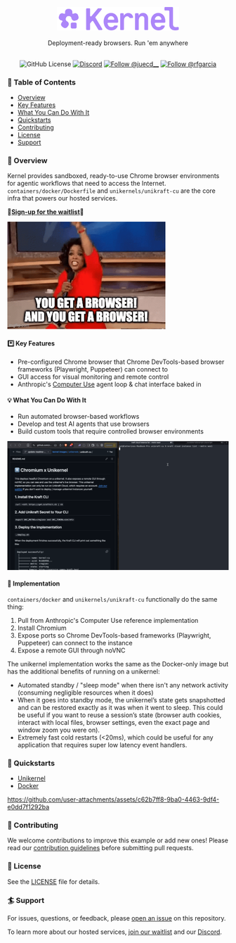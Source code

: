 <p align="center">
  <img src="static/images/Kernel-Wordmark_Accent.svg" alt="Kernel Logo" width="55%">
  <br/><br/>
  Deployment-ready browsers. Run 'em anywhere
  <br/><br/>
</p>

<p align="center">
  <img alt="GitHub License" src="https://img.shields.io/github/license/onkernel/kernel-images">
  <a href="https://discord.gg/FBrveQRcud"><img src="https://img.shields.io/discord/1342243238748225556?logo=discord&logoColor=white&color=7289DA" alt="Discord"></a>
  <a href="https://x.com/juecd__"><img src="https://img.shields.io/twitter/follow/juecd__" alt="Follow @juecd__"></a>
  <a href="https://x.com/rfgarcia"><img src="https://img.shields.io/twitter/follow/rfgarcia" alt="Follow @rfgarcia"></a>
</p>

### 📜 Table of Contents
- [Overview](#overview)
- [Key Features](#key-features)
- [What You Can Do With It](#what-you-can-do-with-it)
- [Quickstarts](#quickstarts)
- [Contributing](#contributing)
- [License](#license)
- [Support](#support)

### 🤙 Overview

Kernel provides sandboxed, ready-to-use Chrome browser environments for agentic workflows that need to access the Internet. `containers/docker/Dockerfile` and `unikernels/unikraft-cu` are the core infra that powers our hosted services.

🌟[__Sign-up for the waitlist__](https://onkernel.com)🌟

![Oprah everyone gets a browser](static/images/oprah-everyone-gets-a-browser.gif)

#### *️⃣ Key Features

- Pre-configured Chrome browser that Chrome DevTools-based browser frameworks (Playwright, Puppeteer) can connect to
- GUI access for visual monitoring and remote control
- Anthropic's [Computer Use](https://github.com/anthropics/anthropic-quickstarts/tree/main/computer-use-demo) agent loop & chat interface baked in

#### 💡 What You Can Do With It

- Run automated browser-based workflows
- Develop and test AI agents that use browsers
- Build custom tools that require controlled browser environments

![Chromium x Unikernel Demo](/static/images/unikernel-gh.gif)

#### 🛜 Implementation

`containers/docker` and `unikernels/unikraft-cu` functionally do the same thing:
1. Pull from Anthropic's Computer Use reference implementation
2. Install Chromium
3. Expose ports so Chrome DevTools-based frameworks (Playwright, Puppeteer) can connect to the instance
4. Expose a remote GUI through noVNC

The unikernel implementation works the same as the Docker-only image but has the additional benefits of running on a unikernel: 
- Automated standby / "sleep mode" when there isn't any network activity (consuming negligible resources when it does)
- When it goes into standby mode, the unikernel’s state gets snapshotted and can be restored exactly as it was when it went to sleep. This could be useful if you want to reuse a session’s state (browser auth cookies, interact with local files, browser settings, even the exact page and window zoom you were on).
- Extremely fast cold restarts (<20ms), which could be useful for any application that requires super low latency event handlers.

### 🚀 Quickstarts

- [Unikernel](./unikernels/unikraft-cu/README.md)
- [Docker](./containers/docker/README.md)

https://github.com/user-attachments/assets/c62b7ff8-9ba0-4463-9df4-e0dd7f1292ba

### 🤝 Contributing

We welcome contributions to improve this example or add new ones! Please read our [contribution guidelines](./CONTRIBUTING.md) before submitting pull requests.

### 🫰 License

See the [LICENSE](./LICENSE) file for details.

### 🏄 Support

For issues, questions, or feedback, please [open an issue](https://github.com/onkernel/kernel-images/issues) on this repository.

To learn more about our hosted services, [join our waitlist](https://onkernel.com) and our [Discord](https://discord.gg/FBrveQRcud).
